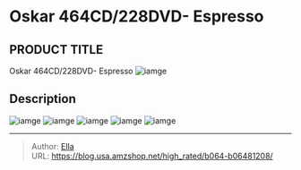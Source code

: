 # Oskar 464CD/228DVD- Espresso


## PRODUCT TITLE 

Oskar 464CD/228DVD- Espresso
![iamge](https://b2bfiles1.gigab2b.cn/image/wkseller/20711/20230213_03635f3c26ac821d8acedc1a72befab2.jpg)

## Description












![iamge](https://b2bfiles1.gigab2b.cn/image/wkseller/20711/20230213_4e2947f3f90cf26c8b9190479fb26c13.jpg)
![iamge](https://b2bfiles1.gigab2b.cn/image/wkseller/20711/20230213_faf9af2879a92f99c9d7d69c6280609d.jpg)
![iamge](https://b2bfiles1.gigab2b.cn/image/wkseller/20711/20230213_5b55d112091790ca104faf5dc32dd4ea.jpg)
![iamge](https://b2bfiles1.gigab2b.cn/image/wkseller/20711/20230213_a5825c22d1ab6bd8b1be9528a0fc4362.jpg)
![iamge](https://b2bfiles1.gigab2b.cn/image/wkseller/20711/20230213_ea2320d5bc1be12146cc7ec06ddfd418.jpg)


---

> Author: [Ella](https://blog.usa.amzshop.net/)  
> URL: https://blog.usa.amzshop.net/high_rated/b064-b06481208/  

